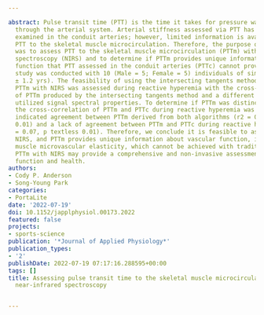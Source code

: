 ---
abstract: Pulse transit time (PTT) is the time it takes for pressure waves to propagate
  through the arterial system. Arterial stiffness assessed via PTT has been extensively
  examined in the conduit arteries; however, limited information is available about
  PTT to the skeletal muscle microcirculation. Therefore, the purpose of this study
  was to assess PTT to the skeletal muscle microcirculation (PTTm) with near-infrared
  spectroscopy (NIRS) and to determine if PTTm provides unique information about vascular
  function that PTT assessed in the conduit arteries (PTTc) cannot provide. This pilot
  study was conducted with 10 (Male = 5; Female = 5) individuals of similar age (21.5
  ± 1.2 yrs). The feasibility of using the intersecting tangents method to derive
  PTTm with NIRS was assessed during reactive hyperemia with the cross-correlation
  of PTTm produced by the intersecting tangents method and a different algorithm that
  utilized signal spectral properties. To determine if PTTm was distinct from PTTc,
  the cross-correlation of PTTm and PTTc during reactive hyperemia was assessed. Cross-correlation
  indicated agreement between PTTm derived from both algorithms (r2 = 0.77, p textless
  0.01) and a lack of agreement between PTTm and PTTc during reactive hyperemia (r2
  = 0.07, p textless 0.01). Therefore, we conclude it is feasible to assess PTTm utilizing
  NIRS, and PTTm provides unique information about vascular function, including skeletal
  muscle microvascular elasticity, which cannot be achieved with traditional PTTc.
  PTTm with NIRS may provide a comprehensive and non-invasive assessment of vascular
  function and health.
authors:
- Cody P. Anderson
- Song-Young Park
categories:
- PortaLite
date: '2022-07-19'
doi: 10.1152/japplphysiol.00173.2022
featured: false
projects:
- sports-science
publication: '*Journal of Applied Physiology*'
publication_types:
- '2'
publishDate: 2022-07-19 07:17:16.288595+00:00
tags: []
title: Assessing pulse transit time to the skeletal muscle microcirculation using
  near-infrared spectroscopy

---
